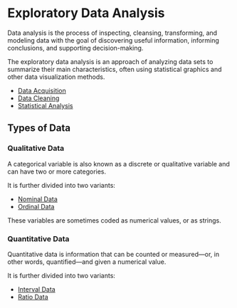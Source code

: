 # Exploratory Data Analysis

Data analysis is the process of inspecting, cleansing, transforming, and modeling data with the goal of discovering useful information, informing conclusions, and supporting decision-making.

The exploratory data analysis is an approach of analyzing data sets to summarize their main characteristics, often using statistical graphics and other data visualization methods.

- [Data Acquisition](data-acquisition.md)
- [Data Cleaning](data-cleaning.md)
- [Statistical Analysis](statistical-analysis.md)

## Types of Data

### Qualitative Data

A categorical variable is also known as a discrete or qualitative variable and can have two or more categories.

It is further divided into two variants:
- [Nominal Data](nominal-data.md)
- [Ordinal Data](ordinal-data.md)

These variables are sometimes coded as numerical values, or as strings.

### Quantitative Data

Quantitative data is information that can be counted or measured—or, in other words, quantified—and given a numerical value.

It is further divided into two variants:
- [Interval Data](interval-data.md)
- [Ratio Data](ratio-data.md)
